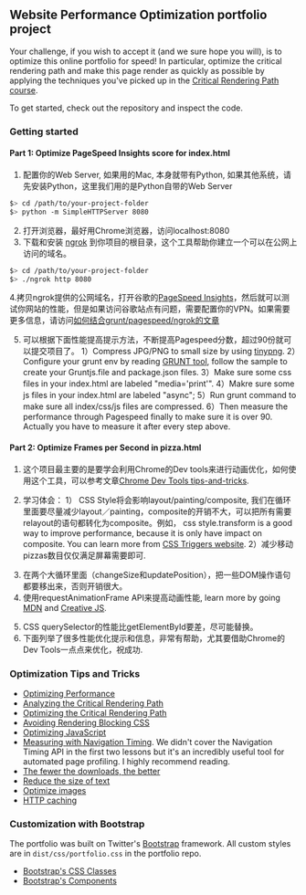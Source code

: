 ## Website Performance Optimization portfolio project

Your challenge, if you wish to accept it (and we sure hope you will), is to optimize this online portfolio for speed! In particular, optimize the critical rendering path and make this page render as quickly as possible by applying the techniques you've picked up in the [Critical Rendering Path course](https://www.udacity.com/course/ud884).

To get started, check out the repository and inspect the code.

### Getting started

#### Part 1: Optimize PageSpeed Insights score for index.html

1. 配置你的Web Server, 如果用的Mac, 本身就带有Python, 如果其他系统，请先安装Python，这里我们用的是Python自带的Web Server

  ```bash
  $> cd /path/to/your-project-folder
  $> python -m SimpleHTTPServer 8080
  ```

2. 打开浏览器，最好用Chrome浏览器，访问localhost:8080
3. 下载和安装 [ngrok](https://ngrok.com/) 到你项目的根目录，这个工具帮助你建立一个可以在公网上访问的域名。

  ``` bash
  $> cd /path/to/your-project-folder
  $> ./ngrok http 8080
  ```

4.拷贝ngrok提供的公网域名，打开谷歌的[PageSpeed Insights](https://developers.google.com/speed/pagespeed/insights/)，然后就可以测试你网站的性能，但是如果访问谷歌站点有问题，需要配置你的VPN。如果需要更多信息，请访问[如何结合grunt/pagespeed/ngrok的文章](http://www.jamescryer.com/2014/06/12/grunt-pagespeed-and-ngrok-locally-testing/)

5. 可以根据下面性能提高提示方法，不断提高Pagespeed分数，超过90份就可以提交项目了。
    1）Compress JPG/PNG to small size by using [tinypng](https://tinypng.com).
    2）Configure your grunt env by reading [GRUNT tool](http://www.gruntjs.net), follow the sample to create your Gruntjs.file and package.json files.
    3）Make sure some css files in your index.html are labeled "media=\'print'".
    4）Makre sure some js files in your index.html are labeled "async";
    5）Run grunt command to make sure all index/css/js files are compressed.
    6）Then measure the performance through Pagespeed finally to make sure it is over 90. Actually you have to measure it after every step above.

#### Part 2: Optimize Frames per Second in pizza.html

1. 这个项目最主要的是要学会利用Chrome的Dev tools来进行动画优化，如何使用这个工具，可以参考文章[Chrome Dev Tools tips-and-tricks](https://developer.chrome.com/devtools/docs/tips-and-tricks).

2. 学习体会：
1） CSS Style将会影响layout/painting/composite, 我们在循环里面要尽量减少layout／painting，composite的开销不大，可以把所有需要relayout的语句都转化为composite。例如， css style.transform is a good way to improve performance, because it is only have impact on composite. You can learn more from [CSS Triggers website](https://csstriggers.com).
2）减少移动pizzas数目仅仅满足屏幕需要即可.
3) 在两个大循环里面（changeSize和updatePosition），把一些DOM操作语句都要移出来，否则开销很大。
4) 使用requestAnimationFrame API来提高动画性能, learn more by going [MDN](https://developer.mozilla.org/zh-CN/docs/Web/API/Window/requestAnimationFrame) and [Creative JS](http://creativejs.com/resources/requestanimationframe/index.html).
5. CSS querySelector的性能比getElementById要差，尽可能替换。
6. 下面列举了很多性能优化提示和信息，非常有帮助，尤其要借助Chrome的Dev Tools一点点来优化，祝成功.

### Optimization Tips and Tricks
* [Optimizing Performance](https://developers.google.com/web/fundamentals/performance/ "web performance")
* [Analyzing the Critical Rendering Path](https://developers.google.com/web/fundamentals/performance/critical-rendering-path/analyzing-crp.html "analyzing crp")
* [Optimizing the Critical Rendering Path](https://developers.google.com/web/fundamentals/performance/critical-rendering-path/optimizing-critical-rendering-path.html "optimize the crp!")
* [Avoiding Rendering Blocking CSS](https://developers.google.com/web/fundamentals/performance/critical-rendering-path/render-blocking-css.html "render blocking css")
* [Optimizing JavaScript](https://developers.google.com/web/fundamentals/performance/critical-rendering-path/adding-interactivity-with-javascript.html "javascript")
* [Measuring with Navigation Timing](https://developers.google.com/web/fundamentals/performance/critical-rendering-path/measure-crp.html "nav timing api"). We didn't cover the Navigation Timing API in the first two lessons but it's an incredibly useful tool for automated page profiling. I highly recommend reading.
* <a href="https://developers.google.com/web/fundamentals/performance/optimizing-content-efficiency/eliminate-downloads.html">The fewer the downloads, the better</a>
* <a href="https://developers.google.com/web/fundamentals/performance/optimizing-content-efficiency/optimize-encoding-and-transfer.html">Reduce the size of text</a>
* <a href="https://developers.google.com/web/fundamentals/performance/optimizing-content-efficiency/image-optimization.html">Optimize images</a>
* <a href="https://developers.google.com/web/fundamentals/performance/optimizing-content-efficiency/http-caching.html">HTTP caching</a>

### Customization with Bootstrap
The portfolio was built on Twitter's <a href="http://getbootstrap.com/">Bootstrap</a> framework. All custom styles are in `dist/css/portfolio.css` in the portfolio repo.

* <a href="http://getbootstrap.com/css/">Bootstrap's CSS Classes</a>
* <a href="http://getbootstrap.com/components/">Bootstrap's Components</a>
